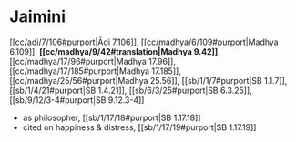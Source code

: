# Jaimini

[[cc/adi/7/106#purport|Ādi 7.106]], [[cc/madhya/6/109#purport|Madhya 6.109]], **[[cc/madhya/9/42#translation|Madhya 9.42]]**, [[cc/madhya/17/96#purport|Madhya 17.96]], [[cc/madhya/17/185#purport|Madhya 17.185]], [[cc/madhya/25/56#purport|Madhya 25.56]], [[sb/1/1/7#purport|SB 1.1.7]], [[sb/1/4/21#purport|SB 1.4.21]], [[sb/6/3/25#purport|SB 6.3.25]], [[sb/9/12/3-4#purport|SB 9.12.3-4]]

* as philosopher, [[sb/1/17/18#purport|SB 1.17.18]]
* cited on happiness & distress, [[sb/1/17/19#purport|SB 1.17.19]]
